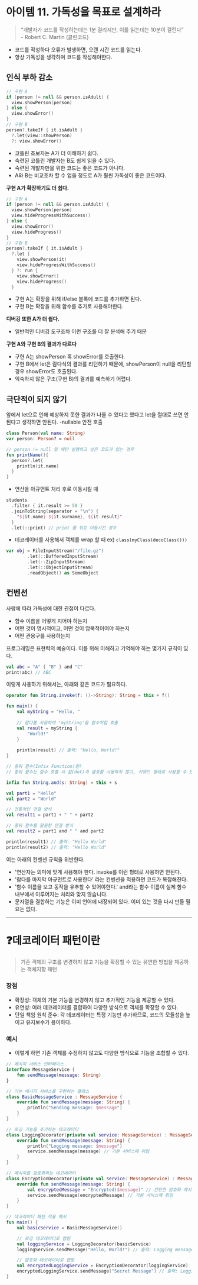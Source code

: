 # 아이템 11. 가독성을 목표로 설계하라

> “개발자가 코드를 작성하는데는 1분 걸리지만, 이를 읽는데는 10분이 걸린다”  
>                                - Robert C. Martin (클린코드)

- 코드를 작성하다 오류가 발생하면, 오랜 시간 코드를 읽는다.
- 항상 가독성을 생각하며 코드를 작성해야한다.

## 인식 부하 감소
```kotlin
// 구현 A
if (person != null && person.isAdult) {
  view.showPerson(person)
} else {
  view.showError()
}
// 구현 B
person?.takeIf { it.isAdult }
  ?.let(view::showPerson)
  ?: view.showError()
```
- 코틀린 초보자는 A가 더 이해하기 쉽다.
- 숙련된 코틀린 개발자는 B도 쉽게 읽을 수 있다.
- 숙련된 개발자만을 위한 코드는 좋은 코드가 아니다.
- A와 B는 비교조차 할 수 업을 정도로 A가 훨씬 가독성이 좋은 코드이다.

**구현 A가 확장하기도 더 쉽다.**

```kotlin
// 구현 A
if (person != null && person.isAdult) {
  view.showPerson(person)
  view.hideProgressWithSuccess()
} else {
  view.showError()
  view.hideProgress()
}
// 구현 B
person?.takeIf { it.isAdult }
  ?.let {
    view.showPerson(it)
    view.hideProgressWithSuccess()
  } ?: run {
    view.showError()
    view.hideProgress()
  }
```
- 구현 A는 확장을 위해 if/else 블록에 코드를 추가하면 된다.
- 구현 B는 확장을 위해 함수를 추가로 사용해야한다.

**디버깅 또한 A가 더 쉽다.**
- 일반적인 디버깅 도구조차 이런 구조를 더 잘 분석해 주기 때문

**구현 A와 구현 B의 결과가 다르다**
- 구현 A는 showPerson 혹 showError를 호출한다.
- 구현 B에서 let은 람다식의 결과를 리턴하기 때문에, showPerson이 null을 리턴할 경우 showError도 호출된다.
- 익숙하지 않은 구조(구현 B)의 결과를 예측하기 어렵다.

## 극단적이 되지 않기
앞에서 let으로 인해 예상하지 못한 결과가 나올 수 있다고 했다고 let을 절대로 쓰면 안된다고 생각하면 안된다.
-nullable 안전 호출

```kotlin
class Person(val name: String)
var person: Person? = null

// person != null 일 때만 실행하고 싶은 코드가 있는 경우
fun printName(){
  person?.let{
    println(it.name)
  }
}
```

- 연산을 아규먼트 처리 후로 이동시킬 때
```kotlin
students
  .filter { it.result >= 50 }
  .joinToString(separator = "\n") {
    "${it.name} ${it.surname}, ${it.result}"
  }
  .let(::print) // print 를 뒤로 이동시킨 경우
```

- 데코레이터를 사용해서 객체를 wrap 할 때 ex) `class(myClass(decoClass()))`
```kotlin
var obj = FileInputStream("/file.gz")
    	.let(::BufferedInputStream)
    	.let(::ZipInputStream)
    	.let(::ObjectInputStream)
    	.readObject() as SomeObject
```

## 컨벤션
사람에 따라 가독성에 대한 관점이 다르다.

- 함수 이름을 어떻게 지어야 하는지
- 어떤 것이 명시적이고, 어떤 것이 암묵적이여야 하는지
- 어떤 관용구를 사용하는지

프로그래밍은 표현력의 예술이다. 이를 위해 이해하고 기억해야 하는 몇가지 규칙이 있다.
```kotlin
val abc = "A" { "B" } and "C"
print(abc) // ABC
```
이렇게 사용하기 위해서는, 아래와 같은 코드가 필요하다.

```kotlin
operator fun String.invoke(f: ()->String): String = this + f()

fun main() {
    val myString = "Hello, "
    
    // 람다를 사용하여 'myString'을 함수처럼 호출
    val result = myString {
        "World!"
    }
    
    println(result) // 출력: "Hello, World!"
}
```

```kotlin
// 중위 함수(Infix Function)란?
// 중위 함수는 함수 호출 시 점(dot)과 괄호를 사용하지 않고, 키워드 형태로 사용할 수 있는 함수입니다. 중위 함수는 일반적으로 두 피연산자를 연결하거나 비교하는 작업을 간결하게 표현하는 데 사용됩니다.

infix fun String.and(s: String) = this + s

val part1 = "Hello"
val part2 = "World"

// 전통적인 연결 방식
val result1 = part1 + " " + part2

// 중위 함수를 활용한 연결 방식
val result2 = part1 and " " and part2

println(result1) // 출력: "Hello World"
println(result2) // 출력: "Hello World"
```
이는 아래의 컨벤션 규칙을 위반한다.
- '연산자는 의미에 맞게 사용해야 한다. invoke를 이런 형태로 사용하면 안된다.
- '람다를 마지막 아규먼트로 사용한다' 라는 컨벤션을 적용하면 코드가 복잡해진다.
- '함수 이름을 보고 동작을 유추할 수 있어야한다.' and라는 함수 이름이 실제 함수 내부에서 이루어지는 처리와 맞지 않습니다.
- 문자열을 결합하는 기능은 이미 언어에 내장되어 있다. 이미 있는 것을 다시 만들 필요는 없다.

---
# ❓데코레이터 패턴이란
> 기존 객체의 구조를 변경하지 않고 기능을 확장할 수 있는 유연한 방법을 제공하는 객체지향 패턴

### 장점
- 확장성: 객체의 기본 기능을 변경하지 않고 추가적인 기능을 제공할 수 있다.
- 유연성: 여러 데코레이터를 결합하여 다양한 방식으로 객체를 확장할 수 있다.
- 단일 책임 원칙 준수: 각 데코레이터는 특정 기능만 추가하므로, 코드의 모듈성을 높이고 유지보수가 용이하다.

### 예시
- 이렇게 하면 기존 객체를 수정하지 않고도 다양한 방식으로 기능을 조합할 수 있다.
```kotlin
// 메시지 서비스 인터페이스
interface MessageService {
    fun sendMessage(message: String)
}

// 기본 메시지 서비스를 구현하는 클래스
class BasicMessageService : MessageService {
    override fun sendMessage(message: String) {
        println("Sending message: $message")
    }
}

// 로깅 기능을 추가하는 데코레이터
class LoggingDecorator(private val service: MessageService) : MessageService {
    override fun sendMessage(message: String) {
        println("Logging message: $message")
        service.sendMessage(message) // 기본 서비스에 위임
    }
}

// 메시지를 암호화하는 데코레이터
class EncryptionDecorator(private val service: MessageService) : MessageService {
    override fun sendMessage(message: String) {
        val encryptedMessage = "Encrypted($message)" // 간단한 암호화 예시
        service.sendMessage(encryptedMessage) // 기본 서비스에 위임
    }
}

// 데코레이터 패턴 적용 예시
fun main() {
    val basicService = BasicMessageService()

    // 로깅 데코레이터로 랩핑
    val loggingService = LoggingDecorator(basicService)
    loggingService.sendMessage("Hello, World!") // 출력: Logging message, Sending message

    // 암호화 데코레이터로 랩핑
    val encryptedLoggingService = EncryptionDecorator(loggingService)
    encryptedLoggingService.sendMessage("Secret Message") // 출력: Logging message, Sending message with encryption
}
```
